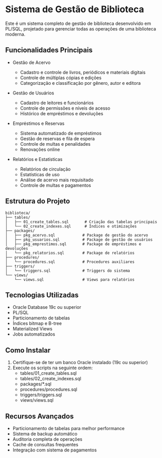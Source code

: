 # Sistema de Gestão de Biblioteca

Este é um sistema completo de gestão de biblioteca desenvolvido em PL/SQL, projetado para gerenciar todas as operações de uma biblioteca moderna.

## Funcionalidades Principais

- Gestão de Acervo
  - Cadastro e controle de livros, periódicos e materiais digitais
  - Controle de múltiplas cópias e edições
  - Categorização e classificação por gênero, autor e editora

- Gestão de Usuários
  - Cadastro de leitores e funcionários
  - Controle de permissões e níveis de acesso
  - Histórico de empréstimos e devoluções

- Empréstimos e Reservas
  - Sistema automatizado de empréstimos
  - Gestão de reservas e fila de espera
  - Controle de multas e penalidades
  - Renovações online

- Relatórios e Estatísticas
  - Relatórios de circulação
  - Estatísticas de uso
  - Análise de acervo mais requisitado
  - Controle de multas e pagamentos

## Estrutura do Projeto

```
biblioteca/
├── tables/
│   ├── 01_create_tables.sql       # Criação das tabelas principais
│   └── 02_create_indexes.sql      # Índices e otimizações
├── packages/
│   ├── pkg_acervo.sql            # Package de gestão do acervo
│   ├── pkg_usuarios.sql          # Package de gestão de usuários
│   ├── pkg_emprestimos.sql       # Package de empréstimos e devoluções
│   └── pkg_relatorios.sql        # Package de relatórios
├── procedures/
│   └── procedures.sql            # Procedures auxiliares
├── triggers/
│   └── triggers.sql              # Triggers do sistema
└── views/
    └── views.sql                 # Views para relatórios
```

## Tecnologias Utilizadas

- Oracle Database 19c ou superior
- PL/SQL
- Particionamento de tabelas
- Índices bitmap e B-tree
- Materialized Views
- Jobs automatizados

## Como Instalar

1. Certifique-se de ter um banco Oracle instalado (19c ou superior)
2. Execute os scripts na seguinte ordem:
   - tables/01_create_tables.sql
   - tables/02_create_indexes.sql
   - packages/*.sql
   - procedures/procedures.sql
   - triggers/triggers.sql
   - views/views.sql

## Recursos Avançados

- Particionamento de tabelas para melhor performance
- Sistema de backup automático
- Auditoria completa de operações
- Cache de consultas frequentes
- Integração com sistema de pagamentos 